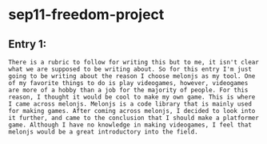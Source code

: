 # sep11-freedom-project

## Entry 1:
    There is a rubric to follow for writing this but to me, it isn't clear what we are supposed to be writing about. So for this entry I'm just going to be writing about the reason I choose melonjs as my tool. One of my favorite things to do is play videogames, however, videogames are more of a hobby than a job for the majority of people. For this reason, I thought it would be cool to make my own game. This is where I came across melonjs. Melonjs is a code library that is mainly used for making games. After coming across melonjs, I decided to look into it further, and came to the conclusion that I should make a platformer game. Although I have no knowledge in making videogames, I feel that melonjs would be a great introductory into the field.

